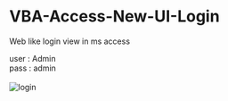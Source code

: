 # VBA-Access-New-UI-Login
Web like login view in ms access

user : Admin <br>
pass : admin <br>
<br>
![login](https://github.com/fauzicihuyy/VBA-Access-New-UI-Login/assets/116168447/2991a9f0-4e8d-40c2-8b33-1273bc58efa0)



